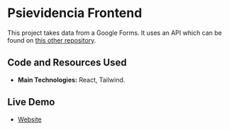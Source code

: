 # Psievidencia Frontend

This project takes data from a Google Forms. It uses an API which can be found on [this other repository](https://github.com/francosbenitez/psievidencia-backend).

## Code and Resources Used

- **Main Technologies:** React, Tailwind.

## Live Demo

- [Website](francosbenitez.github.io/psievidencia-frontend)
